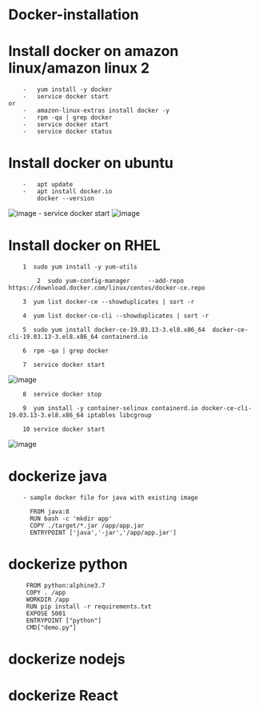 # Docker-installation

#	Install docker on amazon linux/amazon linux 2
		-	yum install -y docker 
		-	service docker start
	or
		-	amazon-linux-extras install docker -y
		-	rpm -qa | grep docker
		-	service docker start
		-	service docker status
		
#	Install docker on ubuntu
		- 	apt update
		-	apt install docker.io
			docker --version
![image](https://user-images.githubusercontent.com/54719289/105640081-1847be80-5ea2-11eb-97d9-e0257227f235.png)
		-	service docker start
![image](https://user-images.githubusercontent.com/54719289/105640166-842a2700-5ea2-11eb-9c88-74c64bb11571.png)
	
		
#	Install docker on RHEL
	
	
   	 	1  sudo yum install -y yum-utils
		
    		2  sudo yum-config-manager     --add-repo     https://download.docker.com/linux/centos/docker-ce.repo
    		
		3  yum list docker-ce --showduplicates | sort -r
    		
		4  yum list docker-ce-cli --showduplicates | sort -r
    		
		5  sudo yum install docker-ce-19.03.13-3.el8.x86_64  docker-ce-cli-19.03.13-3.el8.x86_64 containerd.io
    		
		6  rpm -qa | grep docker
    		
		7  service docker start
![image](https://user-images.githubusercontent.com/54719289/105912370-64853100-6051-11eb-9cab-94d5060c5a83.png)
		
		8  service docker stop
    		
		9  yum install -y container-selinux containerd.io docker-ce-cli-19.03.13-3.el8.x86_64 iptables libcgroup
		
		10 service docker start

![image](https://user-images.githubusercontent.com/54719289/105912495-8e3e5800-6051-11eb-9e6b-6f04831b5a8f.png)


#	dockerize java
		- sample docker file for java with existing image
		  
		  FROM java:8
		  RUN bash -c 'mkdir app'
		  COPY ./target/*.jar /app/app.jar
		  ENTRYPOINT ['java','-jar','/app/app.jar']	
			
#	dockerize python
		
		 FROM python:alphine3.7
		 COPY . /app
		 WORKDIR /app
		 RUN pip install -r requirements.txt
		 EXPOSE 5001
		 ENTRYPOINT ["python"]
		 CMD["demo.py"]
		 
#	dockerize nodejs

#	dockerize React
